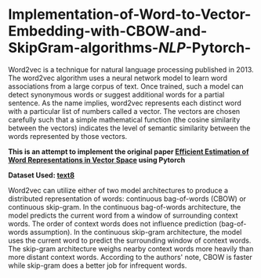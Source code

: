 # Implementation-of-Word-to-Vector-Embedding-with-CBOW-and-SkipGram-algorithms-_NLP_-Pytorch-
Word2vec is a technique for natural language processing published in 2013. The word2vec algorithm uses a neural network model to learn word associations from a large corpus of text. Once trained, such a model can detect synonymous words or suggest additional words for a partial sentence. As the name implies, word2vec represents each distinct word with a particular list of numbers called a vector. The vectors are chosen carefully such that a simple mathematical function (the cosine similarity between the vectors) indicates the level of semantic similarity between the words represented by those vectors.  

**This is an attempt to implement the original paper  [Efficient Estimation of Word Representations in
Vector Space](https://arxiv.org/pdf/1301.3781.pdf) using Pytorch** 

**Dataset Used: [text8](http://mattmahoney.net/dc/textdata.html)** 

Word2vec can utilize either of two model architectures to produce a distributed representation of words: continuous bag-of-words (CBOW) or continuous skip-gram. In the continuous bag-of-words architecture, the model predicts the current word from a window of surrounding context words. The order of context words does not influence prediction (bag-of-words assumption). In the continuous skip-gram architecture, the model uses the current word to predict the surrounding window of context words. The skip-gram architecture weighs nearby context words more heavily than more distant context words. According to the authors' note, CBOW is faster while skip-gram does a better job for infrequent words.
